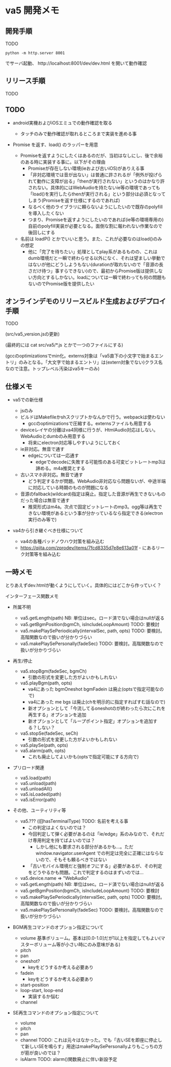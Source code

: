 # va5 開発メモ

## 開発手順

TODO

```
python -m http.server 8001
```

でサーバ起動、
http://localhost:8001/dev/dev.html
を開いて動作確認


## リリース手順

TODO


## TODO

- android実機およびiOSエミュでの動作確認を取る
    - タッチのみで動作確認が取れるところまで実装を進める事

- Promise を返す、load() のラッパーを用意
    - Promiseを返すようにしたくはあるのだが、当初はなしにし、後で余裕のある時に実装する事に。以下がその理由
        - Promiseが存在しない環境(ieおよび古いiOS)がありえる事
        - 「非対応環境では音が出ない」は普通に許されるが「例外が投げられて動作に支障が出る」「thenが実行されない」というのはかなり許されない。具体的にはWebAudioを持たないie等の環境であっても「load()を実行したらthenが実行される」という部分は必須となってしまう(Promiseを返す仕様にするのであれば)
        - なるべく他のライブラリに頼らないようにしたいので既存のpolyfillを導入したくない
        - つまり、Promiseを返すようにしたいのであれば(ie等の環境専用の)自前のpolyfill実装が必要となる。面倒な割に報われない作業なので後回しにする
    - 名前は loadP() とかでいいと思う。また、これが必要なのはload()のみの想定
        - 他に「完了を待ちたい」処理としてplay系があるものの、これはdumb環境だと一瞬で終わらせる以外になく、それは望ましい挙動ではないが他にどうしようもない(durationが取れないので「音源の長さだけ待つ」事すらできない)ので、最初からPromise版は提供しない方向とするしかない。loadについては一瞬で終わっても何の問題もないのでPromise版を提供したい


## オンラインデモのリリースビルド生成およびデプロイ手順

TODO

(src/va5_version.jsの更新)

(最終的には cat src/va5/*.js とかで一つのファイルにする)

(gccのoptimizationsでmin化。externs対象は「va5直下の小文字で始まるエントリ」のみとなる。「大文字で始まるエントリ」は(extern対象でない)クラス名なので注意。トップレベル汚染はva5キーのみ)


## 仕様メモ

- va5での新仕様
    - jsのみ
    - ビルドはMakefileかshスクリプトかなんかで行う。webpackは使わない
        - gccのoptimizationsで圧縮する。externsファイルも用意する
    - deviceレイヤの分離はva4同様に行うが、HtmlAudio対応はしない。WebAudioとdumbのみ用意する
        - 将来にelectron対応等しやすいようにしておく
    - ie非対応。無音で通す
        - edgeについては一応通す
            - edgeでdecodeに失敗する可能性のある可変ビットレートmp3は諦める。m4a推奨とする
    - 古いスマホ非対応。無音で通す
        - どう判定するかが問題。WebAudio非対応なら問題ないが、中途半端に対応している時期のものが問題になる
    - 音源のfallback(wildcard)指定は廃止。指定した音源が再生できないものだった場合は無音で通す
        - 推奨形式はm4a。次点で固定ビットレートのmp3。ogg等は再生できない環境があるという事が分かっているなら指定できる(electron実行のみ等で)

- va4から引き継ぐべき仕様について
    - va4の各種バッドノウハウ対策を組み込む
    - https://qiita.com/zprodev/items/7fcd8335d7e8e613a01f - にあるリーク対策等を組み込む


## 一時メモ




とりあえずdev.htmlが動くようにしていく。具体的にはどこから作っていく？








インターフェース関数メモ

- 所属不明
    - va5.getLength(path) NB: 単位はsec。ロード済でない場合はnullが返る
    - va5.getBgmPosition(bgmCh, isIncludeLoopAmount) TODO: 要検討
    - va5.makePlaySePeriodically(intervalSec, path, opts) TODO: 要検討。高階関数なので扱いが分かりづらい
    - va5.makePlaySePersonally(fadeSec) TODO: 要検討。高階関数なので扱いが分かりづらい

- 再生/停止
    - va5.stopBgm(fadeSec, bgmCh)
        - 引数の形式を変更した方がよいかもしれない
    - va5.playBgm(path, opts)
        - va4にあった bgmOneshot bgmFadein は廃止(optsで指定可能なので)
        - va4にあった me bgs は廃止(chを明示的に指定すればすむ話なので)
        - 新オプションとして「今流してるoneshotのが終わったら次にこれを再生する」オプションを追加
        - 新オプションとして「ループポイント指定」オプションを追加する？しない？
    - va5.stopSe(fadeSec, seCh)
        - 引数の形式を変更した方がよいかもしれない
    - va5.playSe(path, opts)
    - va5.alarm(path, opts)
        - これも廃止してよいかも(optsで指定可能にする方向で)
- プリロード関連
    - va5.load(path)
    - va5.unload(path)
    - va5.unloadAll()
    - va5.isLoaded(path)
    - va5.isError(path)
- その他、ユーティリティ等
    - va5.??? (旧hasTerminalType) TODO: 名前を考える事
        - この判定はよくないのでは？
        - 今回判定して弾く必要があるのは「ie/edge」系のみなので、それだけ専用判定を持てばよいのでは？
            - しかし他にも要求される部分があるかも…。ただ window.navigator.userAgent での判定は完全に正確にはならないので、そもそも頼るべきではない
        - 「古いモバイル環境だと強制オフにする」必要があるが、その判定をどうやるかも問題。これで判定するのはまずいのでは…
    - va5.device.name => "WebAudio"
    - va5.getLength(path) NB: 単位はsec。ロード済でない場合はnullが返る
    - va5.getBgmPosition(bgmCh, isIncludeLoopAmount) TODO: 要検討
    - va5.makePlaySePeriodically(intervalSec, path, opts) TODO: 要検討。高階関数なので扱いが分かりづらい
    - va5.makePlaySePersonally(fadeSec) TODO: 要検討。高階関数なので扱いが分かりづらい



- BGM再生コマンドのオプション指定について
    - volume 基準ボリューム。基本は[0.0-1.0]だが1以上を指定してもよい(マスターボリューム等が小さい時にのみ意味がある)
    - pitch
    - pan
    - oneshot?
        - keyをどうするか考える必要あり
    - fadein
        - keyをどうするか考える必要あり
    - start-position
    - loop-start, loop-end
        - 実装するか悩む
    - channel

- SE再生コマンドのオプション指定について
    - volume
    - pitch
    - pan
    - channel TODO: これは元々はなかった。でも「古いSEを即座に停止して新しいSEを鳴らす」用途はmakePlaySePersonallyよりもこっちの方が筋が良いのでは？
    - isAlarm TODO: alarm()関数廃止に伴い新設予定






